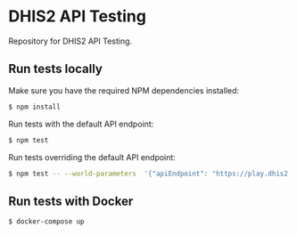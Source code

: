 # DHIS2 API Testing

Repository for DHIS2 API Testing.

## Run tests locally

Make sure you have the required NPM dependencies installed:

```sh
$ npm install
```

Run tests with the default API endpoint:

```sh
$ npm test
```

Run tests overriding the default API endpoint:

```sh
$ npm test -- --world-parameters  '{"apiEndpoint": "https://play.dhis2.org/demo/api/27"}'
```

## Run tests with Docker

```sh
$ docker-compose up
```
